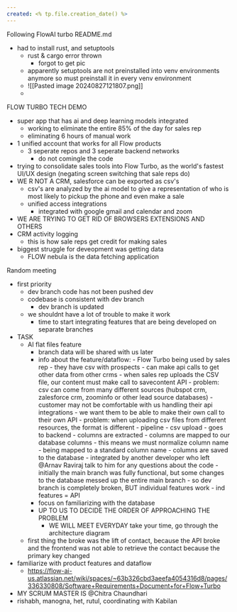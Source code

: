 ```yaml
---
created: <% tp.file.creation_date() %>
---
```

Following FlowAI turbo README.md
- had to install rust, and setuptools
	- rust & cargo error thrown
		- forgot to get pic
	- apparently setuptools are not preinstalled into venv environments anymore so must preinstall it in every venv environment
	- ![[Pasted image 20240827121807.png]]
	- 

FLOW TURBO TECH DEMO
- super app that has ai and deep learning models integrated
	- working to eliminate the entire 85% of the day for sales rep
	- eliminating 6 hours of manual work
- 1 unified account that works for all Flow products
	- 3 seperate repos and 3 seperate backend networks
		- do not comingle the code
- trying to consolidate sales tools into Flow Turbo, as the world's fastest UI/UX design (negating screen switching that sale reps do)
- WE R NOT A CRM, salesforce can be exported as csv's
	- csv's are analyzed by the ai model to give a representation of who is most likely to pickup the phone and even make a sale
	- unified access integrations
		-  integrated with google gmail and calendar and zoom
- WE ARE TRYING TO GET RID OF BROWSERS EXTENSIONS AND OTHERS
- CRM activity logging
	- this is how sale reps get credit for making sales
- biggest struggle for deveopment was getting data
	- FLOW nebula is the data fetching application

Random meeting
- first priority 
	- dev branch code has not been pushed dev
	- codebase is consistent with dev branch
		- dev branch is updated
	- we shouldnt have a lot of trouble to make it work
		- time to start integrating features that are being developed on separate branches
- TASK
	- AI flat files feature
		- branch data will be shared with us later
		- info about the feature/dataflow:
				- Flow Turbo being used by sales rep
				- they have csv with prospects
					- can make api calls to get other data from other crms
				- when sales rep uploads the CSV file, our content must make call to savecontent API
					- problem: csv can come from many different sources (hubspot crm, zalesforce crm, zoominfo or other lead source databases)
						- customer may not be comfortable with us handling their api integrations
					- we want them to be able to make their own call to their own API
					- problem: when uploading csv files from different resources, the format is different 
					- pipeline
						- csv upload
						- goes to backend
						- columns are extracted
						- columns are mapped to our database columns
							- this means we must normalize column name
								- being mapped to a standard column name 
						- columns are saved to the database
					- integrated by another developer who left @Arnav Raviraj talk to him for any questions about the code
				- initially the main branch was fully functional, but some changes to the database messed up the entire main branch
				- so dev branch is completely broken, BUT individual features work
					- ind features = API
		- focus on familiarizing with the database
		- UP TO US TO DECIDE THE ORDER OF APPROACHING THE PROBLEM
			- WE WILL MEET EVERYDAY take your time, go through the architecture diagram
	- first thing the broke was the lift of contact, because the API broke and the frontend was not able to retrieve the contact because the primary key changed
- familiarize with product features and dataflow
	- https://flow-ai-us.atlassian.net/wiki/spaces/~63b326cbd3aeefa4054316d8/pages/336330808/Software+Requirements+Document+for+Flow+Turbo
- MY SCRUM MASTER IS @Chitra Chaundhari 
- rishabh, manogna, het, rutul, coordinating with Kabilan